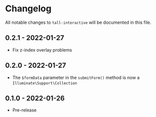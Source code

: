 # Changelog

All notable changes to `tall-interactive` will be documented in this file.

## 0.2.1 - 2022-01-27

- Fix z-index overlay problems

## 0.2.0 - 2022-01-27

- The `$formData` parameter in the `submitForm()` method is now a `Illuminate\Support\Collection`

## 0.1.0 - 2022-01-26

- Pre-release
